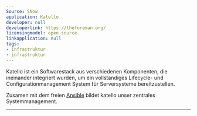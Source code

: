 ```yaml
---
Source: SNow
application: Katello
developer: null
developerlink: https://theforeman.org/
licensingmodel: open source
linkapplication: null
tags:
- infrastruktur
- infrastruktur
---
```

Katello ist ein Softwarestack aus verschiedenen Komponenten, die ineinander integriert wurden, um ein vollständiges Lifecycle- und Configurationmanagement System für Serversysteme bereitzustellen.


Zusamen mit dem freien [Ansible](/software/ansible) bildet katello unser zentrales Systemmanagement.
 

---
